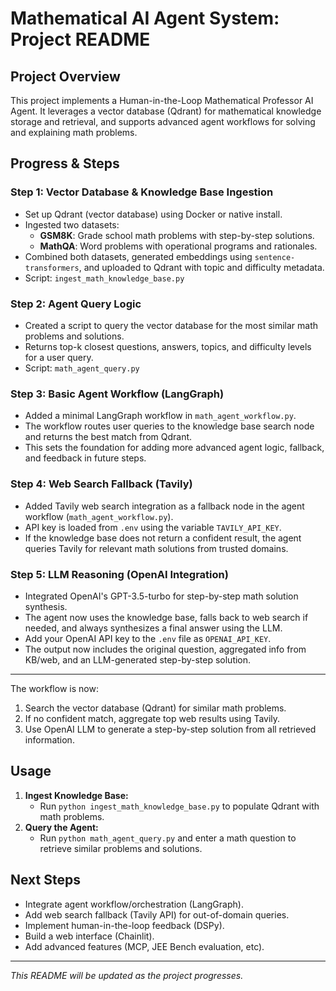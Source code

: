 # Mathematical AI Agent System: Project README

## Project Overview
This project implements a Human-in-the-Loop Mathematical Professor AI Agent. It leverages a vector database (Qdrant) for mathematical knowledge storage and retrieval, and supports advanced agent workflows for solving and explaining math problems.

## Progress & Steps

### Step 1: Vector Database & Knowledge Base Ingestion
- Set up Qdrant (vector database) using Docker or native install.
- Ingested two datasets:
  - **GSM8K**: Grade school math problems with step-by-step solutions.
  - **MathQA**: Word problems with operational programs and rationales.
- Combined both datasets, generated embeddings using `sentence-transformers`, and uploaded to Qdrant with topic and difficulty metadata.
- Script: `ingest_math_knowledge_base.py`

### Step 2: Agent Query Logic
- Created a script to query the vector database for the most similar math problems and solutions.
- Returns top-k closest questions, answers, topics, and difficulty levels for a user query.
- Script: `math_agent_query.py`

### Step 3: Basic Agent Workflow (LangGraph)
- Added a minimal LangGraph workflow in `math_agent_workflow.py`.
- The workflow routes user queries to the knowledge base search node and returns the best match from Qdrant.
- This sets the foundation for adding more advanced agent logic, fallback, and feedback in future steps.

### Step 4: Web Search Fallback (Tavily)
- Added Tavily web search integration as a fallback node in the agent workflow (`math_agent_workflow.py`).
- API key is loaded from `.env` using the variable `TAVILY_API_KEY`.
- If the knowledge base does not return a confident result, the agent queries Tavily for relevant math solutions from trusted domains.

### Step 5: LLM Reasoning (OpenAI Integration)
- Integrated OpenAI's GPT-3.5-turbo for step-by-step math solution synthesis.
- The agent now uses the knowledge base, falls back to web search if needed, and always synthesizes a final answer using the LLM.
- Add your OpenAI API key to the `.env` file as `OPENAI_API_KEY`.
- The output now includes the original question, aggregated info from KB/web, and an LLM-generated step-by-step solution.

---

The workflow is now:
1. Search the vector database (Qdrant) for similar math problems.
2. If no confident match, aggregate top web results using Tavily.
3. Use OpenAI LLM to generate a step-by-step solution from all retrieved information.

## Usage
1. **Ingest Knowledge Base:**
   - Run `python ingest_math_knowledge_base.py` to populate Qdrant with math problems.
2. **Query the Agent:**
   - Run `python math_agent_query.py` and enter a math question to retrieve similar problems and solutions.

## Next Steps
- Integrate agent workflow/orchestration (LangGraph).
- Add web search fallback (Tavily API) for out-of-domain queries.
- Implement human-in-the-loop feedback (DSPy).
- Build a web interface (Chainlit).
- Add advanced features (MCP, JEE Bench evaluation, etc).

---
_This README will be updated as the project progresses._
